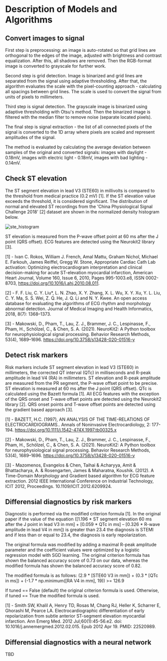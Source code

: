 # Description of Models and Algorithms

## Convert images to signal
First step is preprocessing: an image is auto-rotated so that grid lines are orthogonal to the edges of the image, adjusted with brightness and contrast equalization. After this, all shadows are removed. Then the RGB-format image is converted to grayscale for further work.

Second step is grid detection. Image is binarized and grid lines are separated from the signal using adaptive thresholding. After that, the algorithm evaluates the scale with the pixel-counting approach - calculating all spacings between grid lines. The scale is used to convert the signal from units of pixels to millimeters.

Third step is signal detection. The grayscale image is binarized using adaptive thresholding with Otsu's method. Then the binarized image is filtered with the median filter to remove noise (separate located pixels).

The final step is signal extraction - the list of all connected pixels of the signal is converted to the 1D array where pixels are scaled and represent amplitudes of the signal. 

The method is evaluated by calculating the average deviation between samples of the original and converted signals: images with daylight - 0.18mV, images with electric light - 0.18mV, images with bad lighting - 0.14mV. 

## Check ST elevation
The ST segment elevation in lead V3 (STE60) in millivolts is compared to the threshold from medical practice (0.2 mV) [1]. If the ST elevation value exceeds the threshold, it is considered significant. The distribution of normal and elevated ST recordings from the 'China Physiological Signal Challenge 2018' [2] dataset are shown in the normalized density histogram below.

![ste_histogram](ST-elevation-threshold.png)

ST elevation is measured from the P-wave offset point at 60 ms after the J point (QRS offset). ECG features are detected using the Neurokit2 library [3].


[1] - Ivan C. Rokos, William J. French, Amal Mattu, Graham Nichol, Michael E. Farkouh, James Reiffel, Gregg W. Stone,
Appropriate Cardiac Cath Lab activation: Optimizing electrocardiogram interpretation and clinical decision-making for acute ST-elevation myocardial infarction,
American Heart Journal, Volume 160, Issue 6, 2010, Pages 995-1003.e8, ISSN 0002-8703, https://doi.org/10.1016/j.ahj.2010.08.011.

[2] - F. F. Liu, C. Y. Liu*, L. N. Zhao, X. Y. Zhang, X. L. Wu, X. Y. Xu, Y. L. Liu, C. Y. Ma, S. S. Wei, Z. Q. He, J. Q. Li and N. Y. Kwee.
An open access database for evaluating the algorithms of ECG rhythm and morphology abnormal detection.
Journal of Medical Imaging and Health Informatics, 2018, 8(7): 1368–1373.

[3] - Makowski, D., Pham, T., Lau, Z. J., Brammer, J. C., Lespinasse, F., Pham, H.,
Schölzel, C., & Chen, S. A. (2021). NeuroKit2: A Python toolbox for neurophysiological signal processing.
Behavior Research Methods, 53(4), 1689–1696. https://doi.org/10.3758/s13428-020-01516-y

## Detect risk markers
Risk markers include ST segment elevation in lead V3 (STE60) in millimeters, the corrected QT interval (QTc) in milliseconds and R-peak amplitude in lead V4 (RA) in millimeters. ST elevation and R-peak amplitude are measured from the PR segment, the P-wave offset point to be precise. ST elevation is measured at 60 ms after the J point (QRS offset). QTc is calculated using the Bazett formula [1]. All ECG features with the exception of the QRS onset and T-wave offset points are detected using the Neurokit2 library [2]. QRS onset points and T-wave offset points are detected using the gradient based approach [3].


[1] - BAZETT, H.C. (1997), AN ANALYSIS OF THE TIME-RELATIONS OF ELECTROCARDIOGRAMS.. 
Annals of Noninvasive Electrocardiology, 2: 177-194. https://doi.org/10.1111/j.1542-474X.1997.tb00325.x

[2] - Makowski, D., Pham, T., Lau, Z. J., Brammer, J. C., Lespinasse, F., Pham, H.,
Schölzel, C., & Chen, S. A. (2021). NeuroKit2: A Python toolbox for neurophysiological signal processing.
Behavior Research Methods, 53(4), 1689–1696. https://doi.org/10.3758/s13428-020-01516-y

[3] - Mazomenos, Evangelos & Chen, Taihai & Acharyya, Amit & Bhattacharya, A. & Rosengarten, James & Maharatna, Koushik. (2012). 
A Time-Domain Morphology and Gradient based algorithm for ECG feature extraction.
2012 IEEE International Conference on Industrial Technology, ICIT 2012, Proceedings. 10.1109/ICIT.2012.6209924. 

## Differensial diagnostics by risk markers
Diagnostic is performed via the modified criterion formula [1]. In the original paper if the value of the equation ([1.196 * ST segment elevation 60 ms after the J point in lead V3 in mm] + [0.059 * QTc in ms] – [0.326 * R-wave amplitude in lead V4 in mm]) is greater than 23.4 the diagnosis is STEMI and if less than or equal to 23.4, the diagnosis is early repolarization.

The original formula was modified by adding a maximal R-peak amplitude parameter and the coefficient values were optimized by a logistic regression model with SGD learning. The original criterion formula has shown the balanced accuracy score of 0.73 on our data, whereas the modified formula has shown the balanced accuracy score of 0.82.

The modified formula is as follows: (2.9 * [STE60 V3 in mm]) + (0.3 * [QTc in ms]) + (-1.7 * np.minimum([RA V4 in mm], 19)) >= 126.9

If tuned == False (default) the original criterion formula is used. Otherwise, if tuned == True the modified formula is used.

[1] - Smith SW, Khalil A, Henry TD, Rosas M, Chang RJ, Heller K, Scharrer E, Ghorashi M, Pearce LA.
Electrocardiographic differentiation of early repolarization from subtle anterior ST-segment elevation myocardial infarction.
Ann Emerg Med. 2012 Jul;60(1):45-56.e2. doi: 10.1016/j.annemergmed.2012.02.015. Epub 2012 Apr 19. PMID: 22520989.

## Differensial diagnostics with a neural network
TBD
